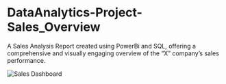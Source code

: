 # DataAnalytics-Project-Sales_Overview
A Sales Analysis Report created using PowerBi and SQL, offering a comprehensive and visually engaging overview of the “X” company’s sales performance.

![Sales Dashboard](https://github.com/Suraj-Darekar/DataAnalytics-Project-Sales_Overview/assets/140320836/512bc493-274f-422a-babc-633e093519f6)

